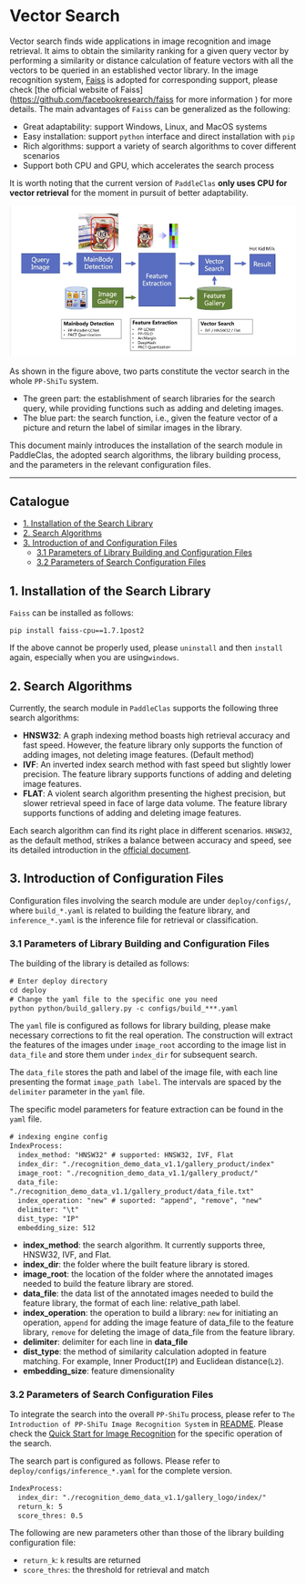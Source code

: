 # Vector Search

Vector search finds wide applications in image recognition and image retrieval. It aims to obtain the similarity ranking for a given query vector by performing a similarity or distance calculation of feature vectors with all the vectors to be queried in an established vector library. In the image recognition system, [Faiss](https://github.com/facebookresearch/faiss) is adopted for corresponding support, please check [the official website of Faiss](https://github.com/facebookresearch/faiss for more information ) for more details. The main advantages of `Faiss` can be generalized as the following:

- Great adaptability: support Windows, Linux, and MacOS systems
- Easy installation: support `python` interface and direct installation with `pip`
- Rich algorithms: support a variety of search algorithms to cover different scenarios
- Support both CPU and GPU, which accelerates the search process

It is worth noting that the current version of `PaddleClas` **only uses CPU for vector retrieval** for the moment in pursuit of better adaptability.

[![img](../../images/structure.jpg)](https://github.com/PaddlePaddle/PaddleClas/blob/develop/docs/images/structure.jpg)

As shown in the figure above, two parts constitute the vector search in the whole `PP-ShiTu` system.

- The green part: the establishment of search libraries for the search query, while providing functions such as adding and deleting images.
- The blue part: the search function, i.e., given the feature vector of a picture and return the label of similar images in the library.

This document mainly introduces the installation of the search module in PaddleClas, the adopted search algorithms, the library building process, and the parameters in the relevant configuration files.

------

## Catalogue

- [1. Installation of the Search Library](#1)
- [2. Search Algorithms](#2)
- [3. Introduction of and Configuration Files](#3)
  - [3.1 Parameters of Library Building and Configuration Files](#3.1)
  - [3.2 Parameters of Search Configuration Files](#3.2)

<a name="1"></a>

## 1. Installation of the Search Library

`Faiss` can be installed as follows:

```
pip install faiss-cpu==1.7.1post2
```

If the above cannot be properly used, please `uninstall` and then  `install` again, especially when you are using`windows`.

<a name="2"></a>

## 2. Search Algorithms

Currently, the search module in `PaddleClas` supports the following three search algorithms:

- **HNSW32**: A graph indexing method boasts high retrieval accuracy and fast speed. However, the feature library only supports the function of adding images, not deleting image features. (Default method)
- **IVF**: An inverted index search method with fast speed but slightly lower precision. The feature library supports functions of adding and deleting image features.
- **FLAT**: A violent search algorithm presenting the highest precision, but slower retrieval speed in face of large data volume. The feature library supports functions of adding and deleting image features.

Each search algorithm can find its right place in different scenarios. `HNSW32`, as the default method, strikes a balance between accuracy and  speed, see its detailed introduction in the [official document](https://github.com/facebookresearch/faiss/wiki).

<a name="3"></a>

## 3. Introduction of Configuration Files

Configuration files involving the search module are under `deploy/configs/`, where `build_*.yaml` is related to building the feature library, and `inference_*.yaml` is the inference file for retrieval or classification.

<a name="3.1"></a>

### 3.1 Parameters of Library Building and Configuration Files

The building of the library is detailed as follows:

```
# Enter deploy directory
cd deploy
# Change the yaml file to the specific one you need
python python/build_gallery.py -c configs/build_***.yaml
```

The `yaml` file is configured as follows for library building, please make necessary corrections to fit the real operation. The construction will extract the features of the images under `image_root` according to the image list in `data_file` and store them under `index_dir` for subsequent search.

The `data_file` stores the path and label of the image file, with each line presenting the format `image_path label`. The intervals are spaced by the `delimiter` parameter in the `yaml` file.

The specific model parameters for feature extraction can be found in the `yaml` file.

```
# indexing engine config
IndexProcess:
  index_method: "HNSW32" # supported: HNSW32, IVF, Flat
  index_dir: "./recognition_demo_data_v1.1/gallery_product/index"
  image_root: "./recognition_demo_data_v1.1/gallery_product/"
  data_file:  "./recognition_demo_data_v1.1/gallery_product/data_file.txt"
  index_operation: "new" # suported: "append", "remove", "new"
  delimiter: "\t"
  dist_type: "IP"
  embedding_size: 512
```

- **index_method**: the search algorithm. It currently supports three, HNSW32, IVF, and Flat.
- **index_dir**: the folder where the built feature library is stored.
- **image_root**: the location of the folder where the annotated images needed to build the feature library are stored.
- **data_file**: the data list of the annotated images needed to build the feature library, the format of each line: relative_path label.
- **index_operation**: the operation to build a library: `new` for initiating an operation, `append` for adding the image feature of data_file to the feature library, `remove` for deleting the image of data_file from the feature library.
- **delimiter**: delimiter for each line in **data_file**
- **dist_type**: the method of similarity calculation adopted in feature matching. For example, Inner Product(`IP`) and Euclidean distance(`L2`).
- **embedding_size**: feature dimensionality

<a name="3.2"></a>

### 3.2 Parameters of Search Configuration Files

To integrate the search into the overall `PP-ShiTu` process, please refer to `The Introduction of PP-ShiTu Image Recognition System` in [README](../../../README_en.md). Please check the [Quick Start for Image Recognition](../quick_start/quick_start_recognition_en.md) for the specific operation of the search.

The search part is configured as follows. Please refer to `deploy/configs/inference_*.yaml` for the complete version.

```
IndexProcess:
  index_dir: "./recognition_demo_data_v1.1/gallery_logo/index/"
  return_k: 5
  score_thres: 0.5
```

The following are new parameters other than those of the library building configuration file:

- `return_k`:  `k` results are returned
- `score_thres`: the threshold for retrieval and match

